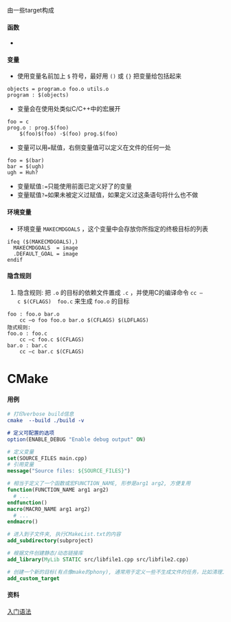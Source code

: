 
由一些target构成
#### 函数
- 
#### 变量
- 使用变量名前加上 `$` 符号，最好用 `()` 或 `{}` 把变量给包括起来
```
objects = program.o foo.o utils.o
program : $(objects)
```
- 变量会在使用处类似C/C++中的宏展开
```
foo = c
prog.o : prog.$(foo)
    $(foo)$(foo) -$(foo) prog.$(foo)
```
- 变量可以用`=`赋值，右侧变量值可以定义在文件的任何一处
```
foo = $(bar)
bar = $(ugh)
ugh = Huh?
```
- 变量赋值`:=`只能使用前面已定义好了的变量
- 变量赋值`?=`如果未被定义过赋值，如果定义过这条语句将什么也不做

#### 环境变量
- 环境变量 `MAKECMDGOALS` ，这个变量中会存放你所指定的终极目标的列表
```
ifeq ($(MAKECMDGOALS),)
  MAKECMDGOALS  = image
  .DEFAULT_GOAL = image
endif
```
#### 隐含规则
1. 隐含规则: 把 `.o` 的目标的依赖文件置成 `.c` ，并使用C的编译命令 `cc –c $(CFLAGS)  foo.c` 来生成 `foo.o` 的目标
```
foo : foo.o bar.o
    cc –o foo foo.o bar.o $(CFLAGS) $(LDFLAGS)
隐式规则:
foo.o : foo.c
    cc –c foo.c $(CFLAGS)
bar.o : bar.c
    cc –c bar.c $(CFLAGS)
```


# CMake
#### 用例
``` cmake
# 打印verbose build信息
cmake  --build ./build -v

# 定义可配置的选项
option(ENABLE_DEBUG "Enable debug output" ON)

# 定义变量
set(SOURCE_FILES main.cpp)
# 引用变量
message("Source files: ${SOURCE_FILES}") 

# 相当于定义了一个函数或宏FUNCTION_NAME, 形参是arg1 arg2, 方便复用
function(FUNCTION_NAME arg1 arg2)
  # ...
endfunction()
macro(MACRO_NAME arg1 arg2)
  # ...
endmacro()

# 进入到子文件夹, 执行CMakeList.txt的内容
add_subdirectory(subproject)

# 根据文件创建静态/动态链接库
add_library(MyLib STATIC src/libfile1.cpp src/libfile2.cpp)

# 创建一个新的目标(有点像make的phony), 通常用于定义一些不生成文件的任务，比如清理工作、生成文档
add_custom_target
```

#### 资料
[入门语法](https://zhuanlan.zhihu.com/p/630144233)